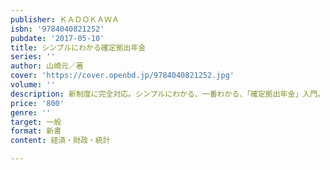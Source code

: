 ```yaml
---
publisher: ＫＡＤＯＫＡＷＡ
isbn: '9784040821252'
pubdate: '2017-05-10'
title: シンプルにわかる確定拠出年金
series: ''
author: 山崎元／著
cover: 'https://cover.openbd.jp/9784040821252.jpg'
volume: ''
description: 新制度に完全対応。シンプルにわかる、一番わかる、「確定拠出年金」入門。
price: '800'
genre: ''
target: 一般
format: 新書
content: 経済・財政・統計

---
```

